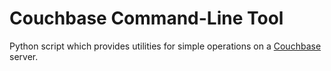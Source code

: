 # Couchbase Command-Line Tool

Python script which provides utilities for simple operations on a [Couchbase](https://www.couchbase.com/) server.
